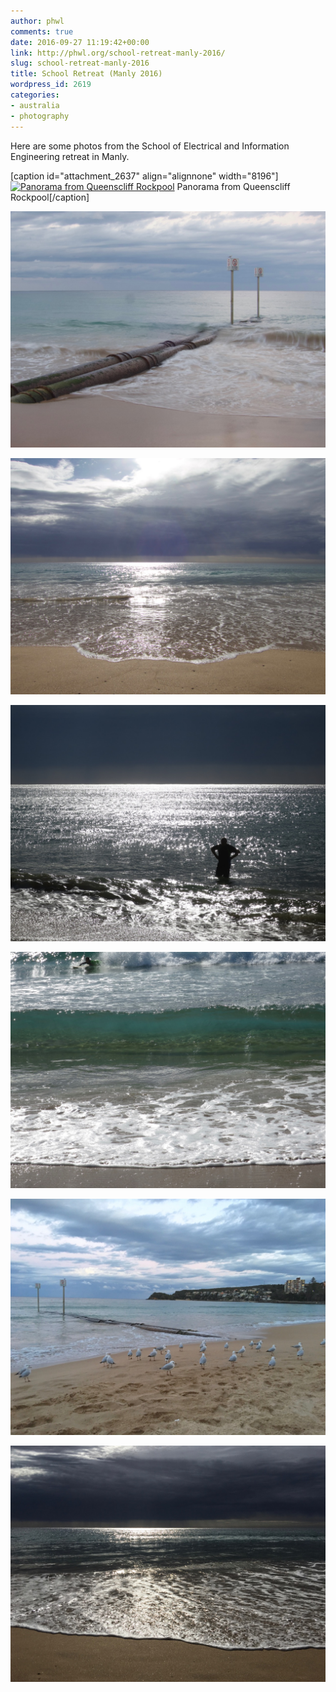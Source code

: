 ```yaml
---
author: phwl
comments: true
date: 2016-09-27 11:19:42+00:00
link: http://phwl.org/school-retreat-manly-2016/
slug: school-retreat-manly-2016
title: School Retreat (Manly 2016)
wordpress_id: 2619
categories:
- australia
- photography
---
```


Here are some photos from the School of Electrical and Information Engineering retreat in Manly.

[caption id="attachment_2637" align="alignnone" width="8196"][![Panorama from Queenscliff Rockpool](/assets/images/2016/09/queencliffpano.jpg)](/assets/images/2016/09/queencliffpano.jpg) Panorama from Queenscliff Rockpool[/caption]

<!-- more -->

[![](/assets/images/2016/09/IMG_3647.jpg)](/assets/images/2016/09/IMG_3647.jpg)

[![](/assets/images/2016/09/IMG_3659.jpg)](/assets/images/2016/09/IMG_3659.jpg)

[![](/assets/images/2016/09/IMG_3673.jpg)](/assets/images/2016/09/IMG_3673.jpg)

[![](/assets/images/2016/09/IMG_3681.jpg)](/assets/images/2016/09/IMG_3681.jpg)

[![](/assets/images/2016/09/IMG_8119.jpg)](/assets/images/2016/09/IMG_8119.jpg)


[![](/assets/images/2016/09/IMG_8131.jpg)](/assets/images/2016/09/IMG_8131.jpg)
